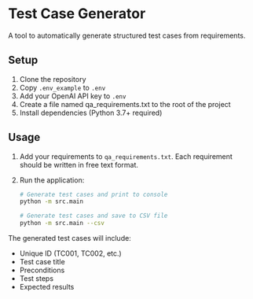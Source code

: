# Test Case Generator

A tool to automatically generate structured test cases from requirements.

## Setup

1. Clone the repository
2. Copy `.env_example` to `.env`
3. Add your OpenAI API key to `.env`
4. Create a file named qa_requirements.txt to the root of the project
5. Install dependencies (Python 3.7+ required)

## Usage
1. Add your requirements to `qa_requirements.txt`. Each requirement should be written in free text format.

2. Run the application:
   ```bash
   # Generate test cases and print to console
   python -m src.main

   # Generate test cases and save to CSV file
   python -m src.main --csv
   ```

The generated test cases will include:
- Unique ID (TC001, TC002, etc.)
- Test case title
- Preconditions
- Test steps
- Expected results

